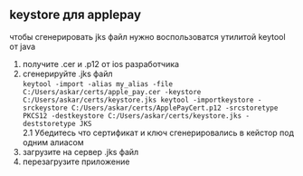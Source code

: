 ## keystore для applepay
чтобы сгенерировать jks файл нужно воспользоватся утилитой keytool от java
1. получите .cer и .p12 от ios разработчика
2. сгенерируйте .jks файл <br>
   ``
   keytool -import -alias my_alias -file C:/Users/askar/certs/apple_pay.cer -keystore C:/Users/askar/certs/keystore.jks
   keytool -importkeystore -srckeystore C:/Users/askar/certs/ApplePayCert.p12 -srcstoretype PKCS12 -destkeystore C:/Users/askar/certs/keystore.jks -deststoretype JKS
   ``
<br>2.1 Убедитесь что сертификат и ключ сгенерировались в кейстор под одним алиасом
3. загрузите на сервер .jks файл
4. перезагрузите приложение